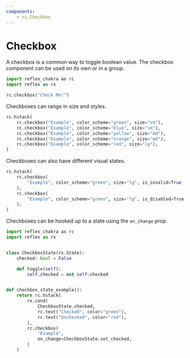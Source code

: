 ```yaml
---
components:
    - rc.Checkbox
---
```


# Checkbox

A checkbox is a common way to toggle boolean value.
The checkbox component can be used on its own or in a group.

```python exec
import reflex_chakra as rc
import reflex as rx
```

```python demo
rc.checkbox("Check Me!")
```

Checkboxes can range in size and styles.

```python demo
rc.hstack(
    rc.checkbox("Example", color_scheme="green", size="sm"),
    rc.checkbox("Example", color_scheme="blue", size="sm"),
    rc.checkbox("Example", color_scheme="yellow", size="md"),
    rc.checkbox("Example", color_scheme="orange", size="md"),
    rc.checkbox("Example", color_scheme="red", size="lg"),
)
```

Checkboxes can also have different visual states.

```python demo
rc.hstack(
    rc.checkbox(
        "Example", color_scheme="green", size="lg", is_invalid=True
    ),
    rc.checkbox(
        "Example", color_scheme="green", size="lg", is_disabled=True
    ),
)
```

Checkboxes can be hooked up to a state using the `on_change` prop.

```python demo exec
import reflex_chakra as rc
import reflex as rx


class CheckboxState(rx.State):
    checked: bool = False

    def toggle(self):
        self.checked = not self.checked


def checkbox_state_example():
    return rc.hstack(
        rx.cond(
            CheckboxState.checked,
            rc.text("Checked", color="green"),
            rc.text("Unchecked", color="red"),
        ),
        rc.checkbox(
            "Example",
            on_change=CheckboxState.set_checked,
        )
    )
```
